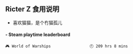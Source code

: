 ## Ricter Z 食用说明
- 喜欢猫猫，是个冇猫孤儿

<!-- steam-box start -->
#### - Steam playtime leaderboard
```text
🎮 World of Warships                 🕘 209 hrs 8 mins
```
<!-- Powered by https://github.com/YouEclipse/steam-box . -->
<!-- steam-box end -->
